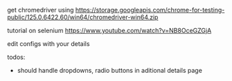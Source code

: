 get chromedriver using https://storage.googleapis.com/chrome-for-testing-public/125.0.6422.60/win64/chromedriver-win64.zip


tutorial on selenium https://www.youtube.com/watch?v=NB8OceGZGjA


edit configs with your details


todos:

- should handle dropdowns, radio buttons in aditional details page 
